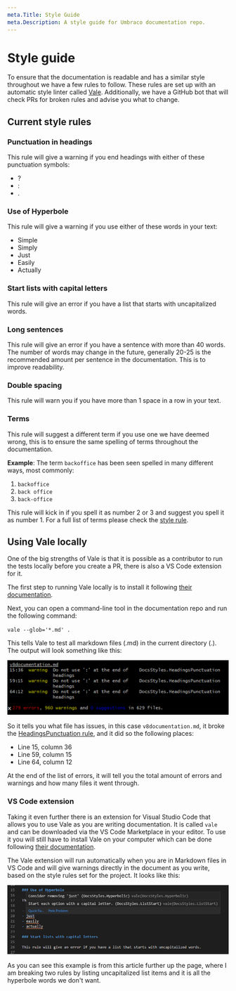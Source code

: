 ```yaml
---
meta.Title: Style Guide
meta.Description: A style guide for Umbraco documentation repo.
---
```


# Style guide

To ensure that the documentation is readable and has a similar style throughout we have a few rules to follow. These rules are set up with an automatic style linter called [Vale](https://errata-ai.github.io/vale/). Additionally, we have a GitHub bot that will check PRs for broken rules and advise you what to change.

## Current style rules

### Punctuation in headings

This rule will give a warning if you end headings with either of these punctuation symbols:

* ?
* :
* .

### Use of Hyperbole

This rule will give a warning if you use either of these words in your text:

* Simple
* Simply
* Just
* Easily
* Actually

### Start lists with capital letters

This rule will give an error if you have a list that starts with uncapitalized words.

### Long sentences

This rule will give an error if you have a sentence with more than 40 words. The number of words may change in the future, generally 20-25 is the recommended amount per sentence in the documentation. This is to improve readability.

### Double spacing

This rule will warn you if you have more than 1 space in a row in your text.

### Terms

This rule will suggest a different term if you use one we have deemed wrong, this is to ensure the same spelling of terms throughout the documentation.

**Example**: The term `backoffice` has been seen spelled in many different ways, most commonly:

1. `backoffice`
2. `back office`
3. `back-office`

This rule will kick in if you spell it as number 2 or 3 and suggest you spell it as number 1. For a full list of terms please check the [style rule](https://github.com/umbraco/UmbracoDocs/blob/master/.github/valeStyle/Terms.yml).

## Using Vale locally

One of the big strengths of Vale is that it is possible as a contributor to run the tests locally before you create a PR, there is also a VS Code extension for it.

The first step to running Vale locally is to install it following [their documentation](https://errata-ai.github.io/vale/#installation).

Next, you can open a command-line tool in the documentation repo and run the following command:

`vale --glob='*.md' .`

This tells Vale to test all markdown files \(.md\) in the current directory \(.\). The output will look something like this:

![](../.gitbook/assets/vale-output.png)

So it tells you what file has issues, in this case `v8documentation.md`, it broke the [HeadingsPunctuation rule](style-guide.md#punctuation-in-headings), and it did so the following places:

* Line 15, column 36
* Line 59, column 15
* Line 64, column 12

At the end of the list of errors, it will tell you the total amount of errors and warnings and how many files it went through.

### VS Code extension

Taking it even further there is an extension for Visual Studio Code that allows you to use Vale as you are writing documentation. It is called `vale` and can be downloaded via the VS Code Marketplace in your editor. To use it you will still have to install Vale on your computer which can be done following [their documentation](https://errata-ai.github.io/vale/#installation).

The Vale extension will run automatically when you are in Markdown files in VS Code and will give warnings directly in the document as you write, based on the style rules set for the project. It looks like this:

![](../.gitbook/assets/extension.png)

As you can see this example is from this article further up the page, where I am breaking two rules by listing uncapitalized list items and it is all the hyperbole words we don't want.


